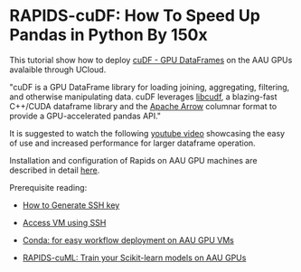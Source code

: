 # RAPIDS-cuDF: How To Speed Up Pandas in Python By 150x

This tutorial show how to deploy [cuDF - GPU DataFrames](https://github.com/rapidsai/cudf) on the AAU GPUs avalaible through UCloud. 

"cuDF is a GPU DataFrame library for loading joining, aggregating, filtering, and otherwise manipulating data. cuDF leverages [libcudf](https://docs.rapids.ai/api/libcudf/stable/), a blazing-fast C++/CUDA dataframe library and the [Apache Arrow](https://arrow.apache.org/) columnar format to provide a GPU-accelerated pandas API."

It is suggested to watch the following [youtube video](https://www.youtube.com/watch?v=Yl3xCV2bN6E) showcasing the easy of use and increased performance for larger dataframe operation.

Installation and configuration of Rapids on AAU GPU machines are described in detail [here](/Tutorials/GPU/rapids_cuml/).


Prerequisite reading:

- [How to Generate SSH key](/Tutorials/SHH/shh_create/)

- [Access VM using SSH](/Tutorials/SSH/ssh_connect/)

- [Conda: for easy workflow deployment on AAU GPU VMs](/Tutorials/VMs/condaVM/)

- [RAPIDS-cuML: Train your Scikit-learn models on AAU GPUs](/Tutorials/GPU/rapids_cuml/) 